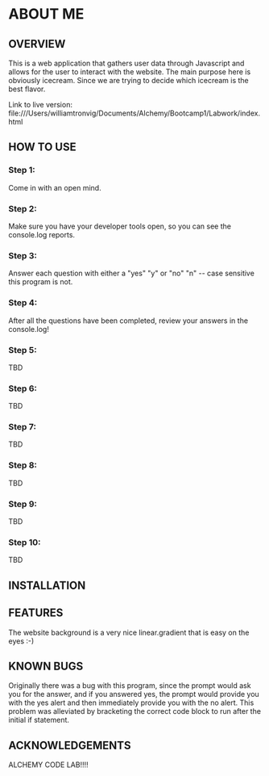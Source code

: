 # ABOUT ME

## OVERVIEW

This is a web application that gathers user data through Javascript and allows for the user to interact with the website. The main purpose here is obviously icecream. Since we are trying to decide which icecream is the best flavor.

Link to live version: file:///Users/williamtronvig/Documents/Alchemy/Bootcamp1/Labwork/index.html

## HOW TO USE

### Step 1:
Come in with an open mind. 
### Step 2:
Make sure you have your developer tools open, so you can see the console.log reports.
### Step 3:
Answer each question with either a "yes" "y" or "no" "n" -- case sensitive this program is not. 
### Step 4:
After all the questions have been completed, review your answers in the console.log!
### Step 5:
TBD
### Step 6:
TBD
### Step 7:
TBD
### Step 8:
TBD
### Step 9:
TBD
### Step 10:
TBD

## INSTALLATION
<!-- Insert steps on how to get the user to install this on their machine -->

## FEATURES
The website background is a very nice linear.gradient that is easy on the eyes :-)
## KNOWN BUGS
Originally there was a bug with this program, since the prompt would ask you for the answer, and if you answered yes, the prompt would provide you with the yes alert and then immediately provide you with the no alert. This problem was alleviated by bracketing the correct code block to run after the initial if statement.  
## ACKNOWLEDGEMENTS
ALCHEMY CODE LAB!!!! 
